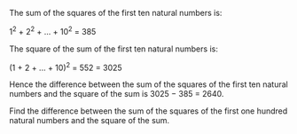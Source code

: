 The sum of the squares of the first ten natural numbers is:

1<sup>2</sup> + 2<sup>2</sup> + ... + 10<sup>2</sup> = 385


The square of the sum of the first ten natural numbers is:

(1 + 2 + ... + 10)<sup>2</sup> = 552 = 3025


Hence the difference between the sum of the squares of the first ten natural numbers and the square of the sum is 3025 − 385 = 2640.

Find the difference between the sum of the squares of the first one hundred natural numbers and the square of the sum.